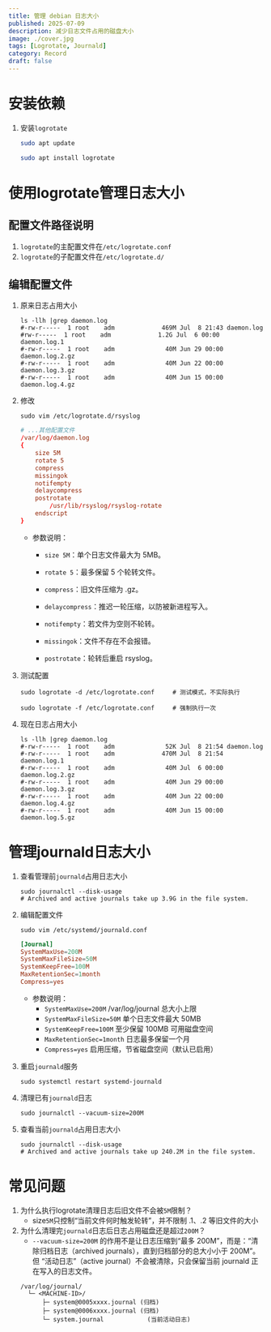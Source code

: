 ```yaml
---
title: 管理 debian 日志大小
published: 2025-07-09
description: 减少日志文件占用的磁盘大小
image: ./cover.jpg
tags: [Logrotate, Journald]
category: Record
draft: false
---
```

# 安装依赖
1. 安装`logrotate`
    ```bash
    sudo apt update
    ```
    ```bash
    sudo apt install logrotate
    ```
   
# 使用logrotate管理日志大小
## 配置文件路径说明
1. `logrotate`的主配置文件在`/etc/logrotate.conf`
2. `logrotate`的子配置文件在`/etc/logrotate.d/`

## 编辑配置文件
1. 原来日志占用大小
    ```shell
    ls -llh |grep daemon.log
    #-rw-r-----  1 root    adm             469M Jul  8 21:43 daemon.log
    #rw-r-----  1 root    adm             1.2G Jul  6 00:00 daemon.log.1
    #-rw-r-----  1 root    adm              40M Jun 29 00:00 daemon.log.2.gz
    #-rw-r-----  1 root    adm              40M Jun 22 00:00 daemon.log.3.gz
    #-rw-r-----  1 root    adm              40M Jun 15 00:00 daemon.log.4.gz
    ```
   
2. 修改
    ```shell
    sudo vim /etc/logrotate.d/rsyslog
    ```
    ```conf
    # ...其他配置文件
    /var/log/daemon.log
    {
        size 5M
        rotate 5
        compress
        missingok
        notifempty
        delaycompress
        postrotate
            /usr/lib/rsyslog/rsyslog-rotate
        endscript
    }
    ```
   - 参数说明：
     - `size 5M`：单个日志文件最大为 5MB。

     - `rotate 5`：最多保留 5 个轮转文件。

     - `compress`：旧文件压缩为 .gz。

     - `delaycompress`：推迟一轮压缩，以防被新进程写入。

     - `notifempty`：若文件为空则不轮转。

     - `missingok`：文件不存在不会报错。

     - `postrotate`：轮转后重启 rsyslog。 

3. 测试配置
    ```shell
    sudo logrotate -d /etc/logrotate.conf     # 测试模式，不实际执行
    ```
    ```shell
    sudo logrotate -f /etc/logrotate.conf     # 强制执行一次
    ```

4. 现在日志占用大小
    ```shell
    ls -llh |grep daemon.log
    #-rw-r-----  1 root    adm              52K Jul  8 21:54 daemon.log
    #-rw-r-----  1 root    adm             470M Jul  8 21:54 daemon.log.1
    #-rw-r-----  1 root    adm              40M Jul  6 00:00 daemon.log.2.gz
    #-rw-r-----  1 root    adm              40M Jun 29 00:00 daemon.log.3.gz
    #-rw-r-----  1 root    adm              40M Jun 22 00:00 daemon.log.4.gz
    #-rw-r-----  1 root    adm              40M Jun 15 00:00 daemon.log.5.gz
    ```
   
# 管理journald日志大小
1. 查看管理前`journald`占用日志大小
    ```shell
    sudo journalctl --disk-usage
    # Archived and active journals take up 3.9G in the file system.
    ```

2. 编辑配置文件
    ```shell
    sudo vim /etc/systemd/journald.conf
    ```
    ```conf
    [Journal]
    SystemMaxUse=200M
    SystemMaxFileSize=50M
    SystemKeepFree=100M
    MaxRetentionSec=1month
    Compress=yes
    ```
   - 参数说明：
     - `SystemMaxUse=200M`	/var/log/journal 总大小上限
     - `SystemMaxFileSize=50M`	单个日志文件最大 50MB
     - `SystemKeepFree=100M`	至少保留 100MB 可用磁盘空间
     - `MaxRetentionSec=1month`	日志最多保留一个月
     - `Compress=yes`	启用压缩，节省磁盘空间（默认已启用）

3. 重启`journald`服务
    ```shell
    sudo systemctl restart systemd-journald
    ```

4. 清理已有`journald`日志
    ```shell
    sudo journalctl --vacuum-size=200M
    ```

5. 查看当前`journald`占用日志大小
    ```shell
    sudo journalctl --disk-usage
    # Archived and active journals take up 240.2M in the file system.
    ```
   
# 常见问题
1. 为什么执行logrotate清理日志后旧文件不会被`5M`限制？
    - size`5M`只控制“当前文件何时触发轮转”，并不限制 .1、.2 等旧文件的大小
2. 为什么清理完`journald`日志后日志占用磁盘还是超过`200M`？
    - `--vacuum-size=200M` 的作用不是让日志压缩到“最多 200M”，而是：“清除归档日志（archived journals），直到归档部分的总大小小于 200M”。但 “活动日志”（active journal）不会被清除，只会保留当前 journald 正在写入的日志文件。
    ```
    /var/log/journal/
      └─ <MACHINE-ID>/
          ├─ system@0005xxxx.journal (归档)
          ├─ system@0006xxxx.journal (归档)
          └─ system.journal            (当前活动日志)
    ```


    